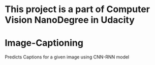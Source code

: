 # This project is a part of Computer Vision NanoDegree in Udacity
# Image-Captioning
Predicts Captions for a given image using CNN-RNN model
